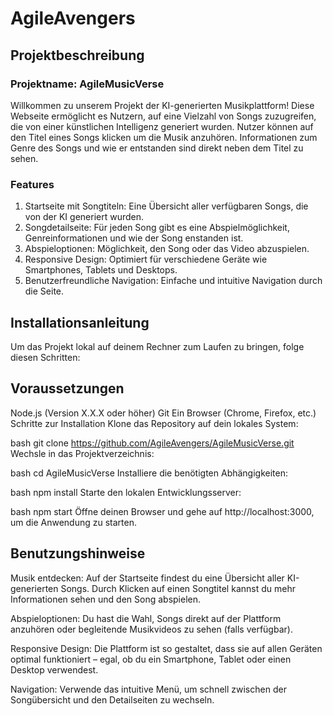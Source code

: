 # AgileAvengers

## Projektbeschreibung
### Projektname: AgileMusicVerse

Willkommen zu unserem Projekt der KI-generierten Musikplattform! Diese Webseite ermöglicht es Nutzern, auf eine Vielzahl von Songs zuzugreifen, die von einer künstlichen Intelligenz generiert wurden. Nutzer können auf den Titel eines Songs klicken um die Musik anzuhören. Informationen zum Genre des Songs und wie er entstanden sind direkt neben dem Titel zu sehen.

### Features
1. Startseite mit Songtiteln: Eine Übersicht aller verfügbaren Songs, die von der KI generiert wurden.
2. Songdetailseite: Für jeden Song gibt es eine Abspielmöglichkeit, Genreinformationen und wie der Song enstanden ist.
3. Abspieloptionen: Möglichkeit, den Song oder das Video abzuspielen.
4. Responsive Design: Optimiert für verschiedene Geräte wie Smartphones, Tablets und Desktops.
5. Benutzerfreundliche Navigation: Einfache und intuitive Navigation durch die Seite.

## Installationsanleitung
Um das Projekt lokal auf deinem Rechner zum Laufen zu bringen, folge diesen Schritten:

## Voraussetzungen
Node.js (Version X.X.X oder höher)
Git
Ein Browser (Chrome, Firefox, etc.)
Schritte zur Installation
Klone das Repository auf dein lokales System:

bash
git clone https://github.com/AgileAvengers/AgileMusicVerse.git
Wechsle in das Projektverzeichnis:

bash
cd AgileMusicVerse
Installiere die benötigten Abhängigkeiten:

bash
npm install
Starte den lokalen Entwicklungsserver:

bash
npm start
Öffne deinen Browser und gehe auf http://localhost:3000, um die Anwendung zu starten.

## Benutzungshinweise
Musik entdecken: Auf der Startseite findest du eine Übersicht aller KI-generierten Songs. Durch Klicken auf einen Songtitel kannst du mehr Informationen sehen und den Song abspielen.

Abspieloptionen: Du hast die Wahl, Songs direkt auf der Plattform anzuhören oder begleitende Musikvideos zu sehen (falls verfügbar).

Responsive Design: Die Plattform ist so gestaltet, dass sie auf allen Geräten optimal funktioniert – egal, ob du ein Smartphone, Tablet oder einen Desktop verwendest.

Navigation: Verwende das intuitive Menü, um schnell zwischen der Songübersicht und den Detailseiten zu wechseln.
